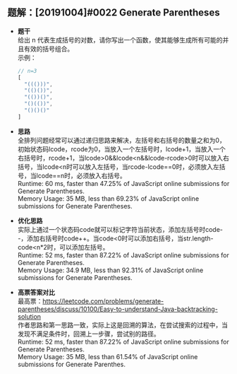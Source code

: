 ## 题解：[20191004]#0022 Generate Parentheses
- **题干**  
给出 n 代表生成括号的对数，请你写出一个函数，使其能够生成所有可能的并且有效的括号组合。    
    示例：   
    ```javascript
    // n=3
    [
      "((()))",
      "(()())",
      "(())()",
      "()(())",
      "()()()"
    ]
    ``` 
- **思路**   
全排列问题经常可以通过递归思路来解决，左括号和右括号的数量之和为0，初始状态码lcode，rcode为0，当放入一个左括号时，lcode+1，当放入一个右括号时，rcode+1，当lcode>0&&lcode<n&&lcode-rcode>0时可以放入右括号，当lcode<n时可以放入左括号，当rcode-lcode==0时，必须放入左括号，当lcode==n时，必须放入右括号。   
Runtime: 60 ms, faster than 47.25% of JavaScript online submissions for Generate Parentheses.   
Memory Usage: 35 MB, less than 69.23% of JavaScript online submissions for Generate Parentheses.   
- **优化思路**   
实际上通过一个状态码code就可以标记字符当前状态，添加左括号时code--，添加右括号时code++。当code<0时可以添加右括号，当str.length-code<n*2时，可以添加左括号。   
Runtime: 52 ms, faster than 87.22% of JavaScript online submissions for Generate Parentheses.   
Memory Usage: 34.9 MB, less than 92.31% of JavaScript online submissions for Generate Parentheses.   

- **高票答案对比**   
最高票：https://leetcode.com/problems/generate-parentheses/discuss/10100/Easy-to-understand-Java-backtracking-solution    
作者思路和第一思路一致，实际上这是回溯的算法，在尝试搜索的过程中，当发现不满足条件时，回溯上一步骤，尝试别的路径。    
Runtime: 52 ms, faster than 87.22% of JavaScript online submissions for Generate Parentheses.   
Memory Usage: 35 MB, less than 61.54% of JavaScript online submissions for Generate Parenthes.        